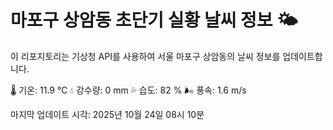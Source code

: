 
# 마포구 상암동 초단기 실황 날씨 정보 🌤️

이 리포지토리는 기상청 API를 사용하여 서울 마포구 상암동의 날씨 정보를 업데이트합니다. 

🌡️ 기온: 11.9 ℃
💧 강수량: 0 mm
💦 습도: 82 %
🌬️ 풍속: 1.6 m/s

마지막 업데이트 시각: 2025년 10월 24일 08시 10분    
